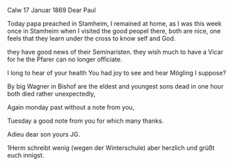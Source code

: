  Calw 17 Januar 1869
Dear Paul

Today papa preached in Stamheim, I remained at home, as I was this week once in Stamheim when I visited the good peopel there, both are nice, one feels that they learn under the cross to know self and God.

they have good news of their Seminaristen. they wish much to have a Vicar for he the Pfarer can no longer officiate.

I long to hear of your health You had joy to see and hear Mögling I suppose?

By big Wagner in Bishof are the eldest and youngest sons dead in one hour both died rather unexpectedly,

Again monday past without a note from you,

Tuesday a good note from you for which many thanks.

 Adieu dear son
 yours JG.



1Herm schreibt wenig (wegen der Winterschule) aber herzlich und grüßt euch innigst.

